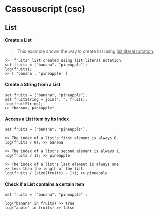 # Cassouscript (csc)
 
## List

#### Create a List
> This example shows the way to create list using <u>list literal notation</u>.
```
>> 'fruits' list created using list literal notation.
set fruits = ["banana", "pineapple"];
log(fruits);
>> [ 'banana', 'pineapple' ]
```

#### Create a String from a List
```
set fruits = ["banana", "pineapple"];
set fruitString = join(", ", fruits);
log(fruitString);
>> "banana, pineapple"
```

#### Access a List item by its index
```
set fruits = ["banana", "pineapple"];

>> The index of a list's first element is always 0.
log(fruits / 0); >> banana

>> The index of a list's second element is always 1.
log(fruits / 1); >> pineapple

>> The index of a list's last element is always one
>> less than the length of the list.
log(fruits / (size(fruits) - 1)); >> pineapple
```

#### Check if a List contains a certain item
```
set fruits = ["banana", "pineapple"];

log("banana" in fruits) >> true
log("apple" in fruits) >> false
```
